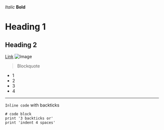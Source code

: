 *Italic*
**Bold**
# Heading 1
## Heading 2
[Link](https://dowhep.github.io/cse15l-lab-reports/index.html)
![Image](https://c.tenor.com/hTzv4T-zpjsAAAAM/hd-rick-rickroll-hd.gif)
> Blockquote
* 1
* 2
* 3
* 4
---
`Inline code` with backticks
```
# code block
print '3 backticks or'
print 'indent 4 spaces'
```
